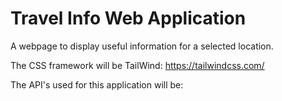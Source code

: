 # Travel Info Web Application

A webpage to display useful information for a selected location.

The CSS framework will be TailWind: https://tailwindcss.com/

The API's used for this application will be:

